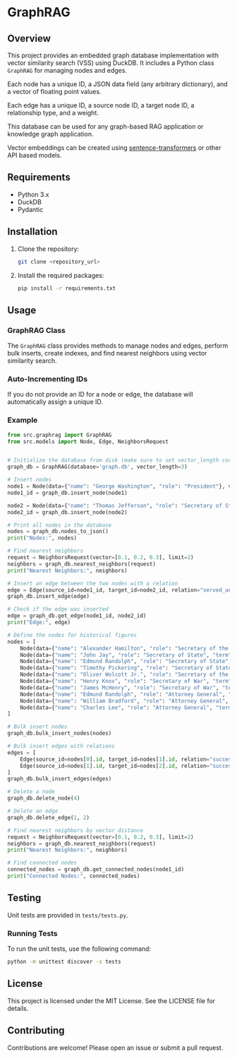 # GraphRAG

## Overview
This project provides an embedded graph database implementation with vector similarity search (VSS) using DuckDB. It includes a Python class `GraphRAG` for managing nodes and edges. 

Each node has a unique ID, a JSON data field (any arbitrary dictionary), and a vector of floating point values. 

Each edge has a unique ID, a source node ID, a target node ID, a relationship type, and a weight.

This database can be used for any graph-based RAG application or knowledge graph application.

Vector embeddings can be created using [sentence-transformers](https://www.sbert.net/) or other API based models.

## Requirements
- Python 3.x
- DuckDB
- Pydantic

## Installation
1. Clone the repository:
    ```sh
    git clone <repository_url>
    ```
2. Install the required packages:
    ```sh
    pip install -r requirements.txt
    ```

## Usage

### GraphRAG Class
The `GraphRAG` class provides methods to manage nodes and edges, perform bulk inserts, create indexes, and find nearest neighbors using vector similarity search.

### Auto-Incrementing IDs
If you do not provide an ID for a node or edge, the database will automatically assign a unique ID.

### Example
```python
from src.graphrag import GraphRAG
from src.models import Node, Edge, NeighborsRequest


# Initialize the database from disk (make sure to set vector_length correctly)
graph_db = GraphRAG(database='graph.db', vector_length=3)

# Insert nodes
node1 = Node(data={"name": "George Washington", "role": "President"}, vector=[0.1, 0.2, 0.3])
node1_id = graph_db.insert_node(node1)

node2 = Node(data={"name": "Thomas Jefferson", "role": "Secretary of State"}, vector=[0.4, 0.5, 0.6])
node2_id = graph_db.insert_node(node2)

# Print all nodes in the database
nodes = graph_db.nodes_to_json()
print("Nodes:", nodes)

# Find nearest neighbors
request = NeighborsRequest(vector=[0.1, 0.2, 0.3], limit=2)
neighbors = graph_db.nearest_neighbors(request)
print("Nearest Neighbors:", neighbors)

# Insert an edge between the two nodes with a relation
edge = Edge(source_id=node1_id, target_id=node2_id, relation="served_under", weight=0.5)
graph_db.insert_edge(edge)

# Check if the edge was inserted
edge = graph_db.get_edge(node1_id, node2_id)
print("Edge:", edge)

# Define the nodes for historical figures
nodes = [
    Node(data={"name": "Alexander Hamilton", "role": "Secretary of the Treasury"}, vector=[0.7, 0.8, 0.9]),
    Node(data={"name": "John Jay", "role": "Secretary of State", "term": "1789–1790"}, vector=[0.1, 0.2, 0.3]),
    Node(data={"name": "Edmund Randolph", "role": "Secretary of State", "term": "1794–1795"}, vector=[0.7, 0.8, 0.9]),
    Node(data={"name": "Timothy Pickering", "role": "Secretary of State", "term": "1795–1797"}, vector=[1.0, 1.1, 1.2]),
    Node(data={"name": "Oliver Wolcott Jr.", "role": "Secretary of the Treasury", "term": "1795–1797"}, vector=[1.6, 1.7, 1.8]),
    Node(data={"name": "Henry Knox", "role": "Secretary of War", "term": "1789–1794"}, vector=[1.9, 2.0, 2.1]),
    Node(data={"name": "James McHenry", "role": "Secretary of War", "term": "1796–1797"}, vector=[2.2, 2.3, 2.4]),
    Node(data={"name": "Edmund Randolph", "role": "Attorney General", "term": "1789–1794"}, vector=[2.5, 2.6, 2.7]),
    Node(data={"name": "William Bradford", "role": "Attorney General", "term": "1794–1795"}, vector=[2.8, 2.9, 3.0]),
    Node(data={"name": "Charles Lee", "role": "Attorney General", "term": "1795–1797"}, vector=[3.1, 3.2, 3.3])
]

# Bulk insert nodes
graph_db.bulk_insert_nodes(nodes)

# Bulk insert edges with relations
edges = [
    Edge(source_id=nodes[0].id, target_id=nodes[1].id, relation="successor", weight=0.7),
    Edge(source_id=nodes[1].id, target_id=nodes[2].id, relation="successor", weight=0.8)
]
graph_db.bulk_insert_edges(edges)

# Delete a node
graph_db.delete_node(4)

# Delete an edge
graph_db.delete_edge(1, 2)

# Find nearest neighbors by vector distance
request = NeighborsRequest(vector=[0.1, 0.2, 0.3], limit=2)
neighbors = graph_db.nearest_neighbors(request)
print("Nearest Neighbors:", neighbors)

# Find connected nodes
connected_nodes = graph_db.get_connected_nodes(node1_id)
print("Connected Nodes:", connected_nodes)
```

## Testing
Unit tests are provided in `tests/tests.py`.

### Running Tests
To run the unit tests, use the following command:
```sh
python -m unittest discover -s tests
```

## License
This project is licensed under the MIT License. See the LICENSE file for details.

## Contributing
Contributions are welcome! Please open an issue or submit a pull request.